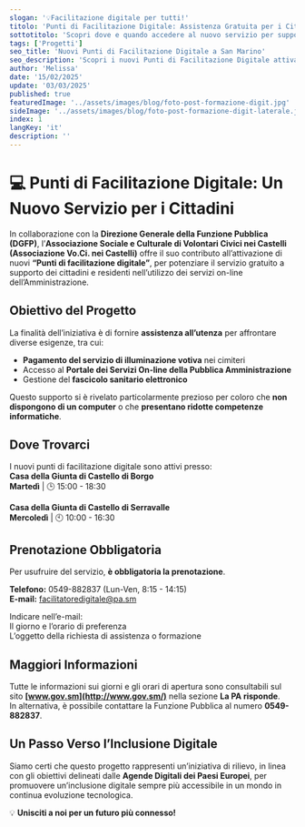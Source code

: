 ```yaml
---
slogan: '💡Facilitazione digitale per tutti!'
titolo: 'Punti di Facilitazione Digitale: Assistenza Gratuita per i Cittadini'
sottotitolo: 'Scopri dove e quando accedere al nuovo servizio per supportarti nell’uso dei servizi online della Pubblica Amministrazione!'
tags: ['Progetti']
seo_title: 'Nuovi Punti di Facilitazione Digitale a San Marino'
seo_description: 'Scopri i nuovi Punti di Facilitazione Digitale attivati dall’Associazione Vo.Ci. nei Castelli per aiutarti con i servizi online della PA!'
author: 'Melissa'
date: '15/02/2025'
update: '03/03/2025'
published: true
featuredImage: '../assets/images/blog/foto-post-formazione-digit.jpg'
sideImage: '../assets/images/blog/foto-post-formazione-digit-laterale.jpg'
index: 1
langKey: 'it'
description: ''
---
```


# 💻 Punti di Facilitazione Digitale: Un Nuovo Servizio per i Cittadini

In collaborazione con la **Direzione Generale della Funzione Pubblica (DGFP)**, l’**Associazione Sociale e Culturale di Volontari Civici nei Castelli (Associazione Vo.Ci. nei Castelli)** offre il suo contributo all’attivazione di nuovi **“Punti di facilitazione digitale”**, per potenziare il servizio gratuito a supporto dei cittadini e residenti nell’utilizzo dei servizi on-line dell’Amministrazione.

## Obiettivo del Progetto

La finalità dell’iniziativa è di fornire **assistenza all’utenza** per affrontare diverse esigenze, tra cui:

- **Pagamento del servizio di illuminazione votiva** nei cimiteri
- Accesso al **Portale dei Servizi On-line della Pubblica Amministrazione**
- Gestione del **fascicolo sanitario elettronico**

Questo supporto si è rivelato particolarmente prezioso per coloro che **non dispongono di un computer** o che **presentano ridotte competenze informatiche**.

## Dove Trovarci

I nuovi punti di facilitazione digitale sono attivi presso:  
**Casa della Giunta di Castello di Borgo**  
**Martedì** | 🕒 15:00 - 18:30

**Casa della Giunta di Castello di Serravalle**  
**Mercoledì** | 🕙 10:00 - 16:30

## Prenotazione Obbligatoria

Per usufruire del servizio, **è obbligatoria la prenotazione**.

**Telefono:** 0549-882837 (Lun-Ven, 8:15 - 14:15)  
**E-mail:** [facilitatoredigitale@pa.sm](mailto:facilitatoredigitale@pa.sm)

Indicare nell’e-mail:  
Il giorno e l’orario di preferenza  
L’oggetto della richiesta di assistenza o formazione

## Maggiori Informazioni

Tutte le informazioni sui giorni e gli orari di apertura sono consultabili sul sito **[www.gov.sm](http://www.gov.sm/)** nella sezione **La PA risponde**.  
In alternativa, è possibile contattare la Funzione Pubblica al numero **0549-882837**.

## Un Passo Verso l’Inclusione Digitale

Siamo certi che questo progetto rappresenti un’iniziativa di rilievo, in linea con gli obiettivi delineati dalle **Agende Digitali dei Paesi Europei**, per promuovere un’inclusione digitale sempre più accessibile in un mondo in continua evoluzione tecnologica.

💡 **Unisciti a noi per un futuro più connesso!**
